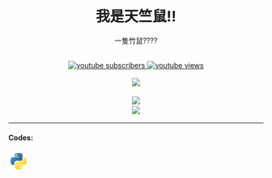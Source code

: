 <h1 align="center">我是天竺鼠!!</h1>
<p align="center"> 一隻竹鼠???? </p>
<p align="center">
    <br />
    <a href="https://www.youtube.com/channel/UCvXzcfB_HApALcHIzVrc3rA">
        <img alt="youtube subscribers" src="https://github-readme-youtube-stats.herokuapp.com/subscribers/index.php?id=UCvXzcfB_HApALcHIzVrc3rA&key=AIzaSyD13Zw08DCzDP2Cq7x7eIEhn6r2tvYphgs&label=Subscribers&style=for-the-badge&color=red&labelColor=ce4630"/>
    </a>
    <a href="https://www.youtube.com/channel/UCvXzcfB_HApALcHIzVrc3rA">
        <img alt="youtube views" src="https://github-readme-youtube-stats.herokuapp.com/views/index.php?id=UCvXzcfB_HApALcHIzVrc3rA&key=AIzaSyD13Zw08DCzDP2Cq7x7eIEhn6r2tvYphgs&label=View+Count&style=for-the-badge&color=blue&labelColor=0b689d"/>
    </a><br/><br/>
    <img src="https://github-readme-stats.vercel.app/api?username=ChocoMing&show_icons=true&theme=radical" /><br />
    <br/>
    <img src="https://github-readme-stats.vercel.app/api/top-langs/?username=ChocoMing&layout=compact&theme=radical&locale=cn" /><br />
    <img src="https://github-readme-stats.vercel.app/api/top-langs/?username=ChocoMing&langs_count=8&theme=radical&locale=cn" /><br />
</p>
<hr>

#### Codes:

<a href="https://www.python.org" target="_blank"> 
    <img src="https://raw.githubusercontent.com/devicons/devicon/master/icons/python/python-original.svg" alt="python" width="40" height="40"/> 
</a>
